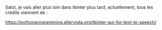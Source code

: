 Salut,
je vais aller plus loin dans tkinter plus tard,
actuellement, tous les crédits viennent de :

https://pythonprogramming.altervista.org/tkinter-gui-for-text-to-speech/
